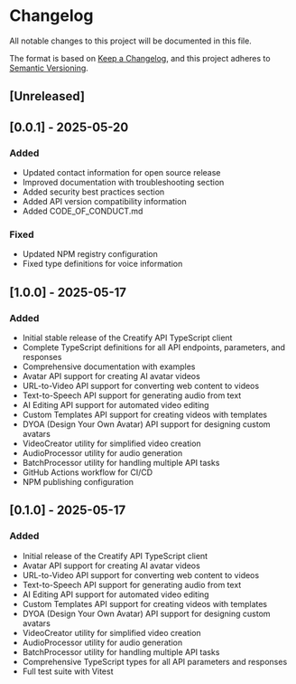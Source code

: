 # Changelog

All notable changes to this project will be documented in this file.

The format is based on [Keep a Changelog](https://keepachangelog.com/en/1.0.0/),
and this project adheres to [Semantic Versioning](https://semver.org/spec/v2.0.0.html).

## [Unreleased]

## [0.0.1] - 2025-05-20

### Added
- Updated contact information for open source release
- Improved documentation with troubleshooting section
- Added security best practices section
- Added API version compatibility information
- Added CODE_OF_CONDUCT.md

### Fixed
- Updated NPM registry configuration
- Fixed type definitions for voice information

## [1.0.0] - 2025-05-17

### Added
- Initial stable release of the Creatify API TypeScript client
- Complete TypeScript definitions for all API endpoints, parameters, and responses
- Comprehensive documentation with examples
- Avatar API support for creating AI avatar videos
- URL-to-Video API support for converting web content to videos
- Text-to-Speech API support for generating audio from text
- AI Editing API support for automated video editing
- Custom Templates API support for creating videos with templates
- DYOA (Design Your Own Avatar) API support for designing custom avatars
- VideoCreator utility for simplified video creation
- AudioProcessor utility for audio generation
- BatchProcessor utility for handling multiple API tasks
- GitHub Actions workflow for CI/CD
- NPM publishing configuration

## [0.1.0] - 2025-05-17

### Added
- Initial release of the Creatify API TypeScript client
- Avatar API support for creating AI avatar videos
- URL-to-Video API support for converting web content to videos
- Text-to-Speech API support for generating audio from text
- AI Editing API support for automated video editing
- Custom Templates API support for creating videos with templates
- DYOA (Design Your Own Avatar) API support for designing custom avatars
- VideoCreator utility for simplified video creation
- AudioProcessor utility for audio generation
- BatchProcessor utility for handling multiple API tasks
- Comprehensive TypeScript types for all API parameters and responses
- Full test suite with Vitest
